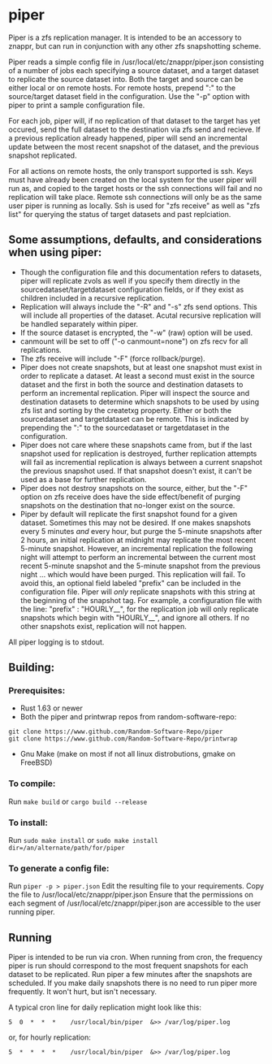 # piper

Piper is a zfs replication manager. It is intended to be an accessory to 
znappr, but can run in conjunction with any other zfs snapshotting scheme.

Piper reads a simple config file in /usr/local/etc/znappr/piper.json 
consisting of a number of jobs each specifying a source dataset, and a 
target dataset to replicate the source dataset into. Both the target and 
source can be either local or on remote hosts. For remote hosts, prepend 
"<hostname>:" to the source/target dataset field in the configuration. Use
the "-p" option with piper to print a sample configuration file.

For each job, piper will, if no replication of that dataset to the target 
has yet occured, send the full dataset to the destination via zfs send and 
recieve. If a previous replication already happened, piper will send an 
incremental update between the most recent snapshot of the dataset, and the 
previous snapshot replicated.

For all actions on remote hosts, the only transport supported is ssh. Keys 
must have already been created on the local system for the user piper will 
run as, and copied to the target hosts or the ssh connections will fail and 
no replication will take place. Remote ssh connections will only be as the 
same user piper is running as locally. Ssh is used for "zfs receive" as well 
as "zfs list" for querying the status of target datasets and past replciation.


## Some assumptions, defaults, and considerations when using piper:

 - Though the configuration file and this documentation refers to datasets, piper will replicate zvols as well if you specify them directly in the sourcedataset/targetdataset configuration fields, or if they exist as children included in a recursive replication.
 - Replication will always include the "-R" and "-s" zfs send options. This will include all properties of the dataset. Acutal recursive replication will be handled separately within piper.
 - If the source dataset is encrypted, the "-w" (raw) option will be used.
 - canmount will be set to off ("-o canmount=none") on zfs recv for all replications.
 - The zfs receive will include "-F" (force rollback/purge).
 - Piper does not create snapshots, but at least one snapshot must exist in order to replicate a dataset. At least a second must exist in the source dataset and the first in both the source and destination datasets to perform an incremental replication. Piper will inspect the source and destination datasets to determine which snapshots to be used by using zfs list and sorting by the createtxg property. Either or both the sourcedataset and targetdataset can be remote. This is indicated by prepending the "<hostname>:" to the sourcedataset or targetdataset in the configuration.
 - Piper does not care where these snapshots came from, but if the last snapshot used for replication is destroyed, further replication attempts will fail as incremential replication is always between a current snapshot the previous snapshot used. If that snapshot doesn't exist, it can't be used as a base for further replication.
 - Piper does not destroy snapshots on the source, either, but the "-F" option on zfs receive does have the side effect/benefit of purging snapshots on the destination that no-longer exist on the source.
 - Piper by default will replicate the first snapshot found for a given dataset. Sometimes this may not be desired. If one makes snapshots every 5 minutes *and* every hour, but purge the 5-minute snapshots after 2 hours, an initial replication at midnight may replicate the most recent 5-minute snapshot. However, an incremental replication the following night will attempt to perform an incremental between the current most recent 5-minute snapshot and the 5-minute snapshot from the previous night ... which would have been purged. This replication will fail. To avoid this, an optional field labeled "prefix" can be included in the configuration file. Piper will *only* replicate snapshots with this string at the beginning of the snapshot tag. For example, a configuration file with the line:
                   "prefix" : "HOURLY__",
             for the replication job will only replicate snapshots which begin with "HOURLY__", and ignore all others. If no other snapshots exist, replication will not happen.




All piper logging is to stdout.

## Building:

### Prerequisites:

-  Rust 1.63 or newer
-  Both the piper and printwrap repos from random-software-repo:
```
git clone https://www.github.com/Random-Software-Repo/piper
git clone https://www.github.com/Random-Software-Repo/printwrap
````
-  Gnu Make (make on most if not all linux distrobutions, gmake on FreeBSD)
     
### To compile:

  Run `make build` or `cargo build --release`

### To install:

  Run `sudo make install` or `sudo make install dir=/an/alternate/path/for/piper`

### To generate a config file:

  Run `piper -p > piper.json`
  Edit the resulting file to your requirements.
  Copy the file to /usr/local/etc/znappr/piper.json
  Ensure that the permissions on each segment of 
  /usr/local/etc/znappr/piper.json are accessible to the user running piper.

## Running

Piper is intended to be run via cron. When running from cron, the frequency 
piper is run should correspond to the most frequent snapshots for each 
dataset to be replicated. Run piper a few minutes after the snapshots are 
scheduled. If you make daily snapshots there is no need to run piper more 
frequently. It won't hurt, but isn't necessary. 

A typical cron line for daily replication might look like this:
```
5  0  *  *  *    /usr/local/bin/piper  &>> /var/log/piper.log
```
or, for hourly replication:
```
5  *  *  *  *    /usr/local/bin/piper  &>> /var/log/piper.log
```